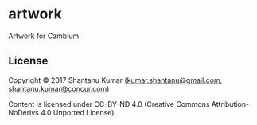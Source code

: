 # artwork

Artwork for Cambium.


## License

Copyright © 2017 Shantanu Kumar (kumar.shantanu@gmail.com, shantanu.kumar@concur.com)

Content is licensed under CC-BY-ND 4.0 (Creative Commons Attribution-NoDerivs 4.0
Unported License).
